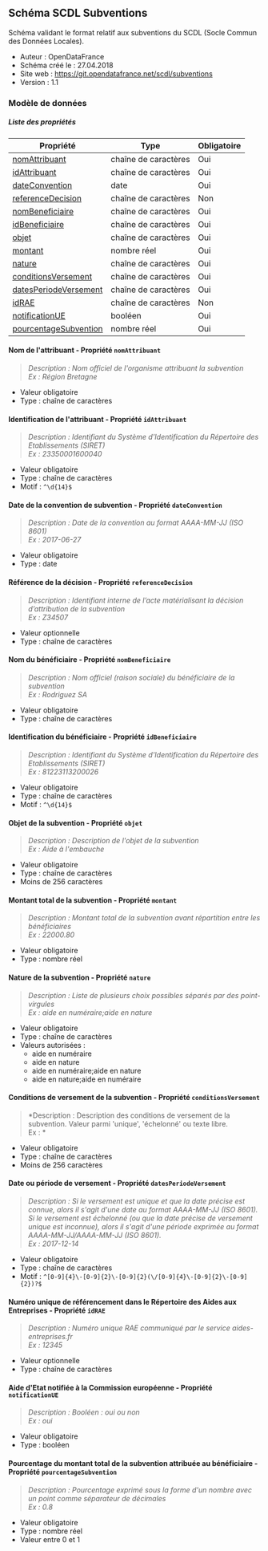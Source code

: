 <MenuSchema />

## Schéma SCDL Subventions

Schéma validant le format relatif aux subventions du SCDL (Socle Commun des Données Locales).

- Auteur : OpenDataFrance
- Schéma créé le : 27.04.2018
- Site web : https://git.opendatafrance.net/scdl/subventions
- Version : 1.1

### Modèle de données


##### Liste des propriétés

| Propriété | Type | Obligatoire |
| -- | -- | -- |
| [nomAttribuant](#nom-de-l'attribuant-propriete-nomattribuant) | chaîne de caractères  | Oui |
| [idAttribuant](#identification-de-l'attribuant-propriete-idattribuant) | chaîne de caractères  | Oui |
| [dateConvention](#date-de-la-convention-de-subvention-propriete-dateconvention) | date  | Oui |
| [referenceDecision](#reference-de-la-decision-propriete-referencedecision) | chaîne de caractères  | Non |
| [nomBeneficiaire](#nom-du-beneficiaire-propriete-nombeneficiaire) | chaîne de caractères  | Oui |
| [idBeneficiaire](#identification-du-beneficiaire-propriete-idbeneficiaire) | chaîne de caractères  | Oui |
| [objet](#objet-de-la-subvention-propriete-objet) | chaîne de caractères  | Oui |
| [montant](#montant-total-de-la-subvention-propriete-montant) | nombre réel  | Oui |
| [nature](#nature-de-la-subvention-propriete-nature) | chaîne de caractères  | Oui |
| [conditionsVersement](#conditions-de-versement-de-la-subvention-propriete-conditionsversement) | chaîne de caractères  | Oui |
| [datesPeriodeVersement](#date-ou-periode-de-versement-propriete-datesperiodeversement) | chaîne de caractères  | Oui |
| [idRAE](#numero-unique-de-referencement-dans-le-repertoire-des-aides-aux-entreprises-propriete-idrae) | chaîne de caractères  | Non |
| [notificationUE](#aide-d'etat-notifiee-a-la-commission-europeenne-propriete-notificationue) | booléen  | Oui |
| [pourcentageSubvention](#pourcentage-du-montant-total-de-la-subvention-attribuee-au-beneficiaire-propriete-pourcentagesubvention) | nombre réel  | Oui |

#### Nom de l'attribuant - Propriété `nomAttribuant`

> *Description : Nom officiel de l'organisme attribuant la subvention<br/>Ex : Région Bretagne*
- Valeur obligatoire
- Type : chaîne de caractères

#### Identification de l'attribuant - Propriété `idAttribuant`

> *Description : Identifiant du Système d'Identification du Répertoire des Etablissements (SIRET)<br/>Ex : 23350001600040*
- Valeur obligatoire
- Type : chaîne de caractères
- Motif : `^\d{14}$`

#### Date de la convention de subvention - Propriété `dateConvention`

> *Description : Date de la convention au format AAAA-MM-JJ (ISO 8601)<br/>Ex : 2017-06-27*
- Valeur obligatoire
- Type : date

#### Référence de la décision - Propriété `referenceDecision`

> *Description : Identifiant interne de l’acte matérialisant la décision d’attribution de la subvention<br/>Ex : Z34507*
- Valeur optionnelle
- Type : chaîne de caractères

#### Nom du bénéficiaire - Propriété `nomBeneficiaire`

> *Description : Nom officiel (raison sociale) du bénéficiaire de la subvention<br/>Ex : Rodriguez SA*
- Valeur obligatoire
- Type : chaîne de caractères

#### Identification du bénéficiaire - Propriété `idBeneficiaire`

> *Description : Identifiant du Système d'Identification du Répertoire des Etablissements (SIRET)<br/>Ex : 81223113200026*
- Valeur obligatoire
- Type : chaîne de caractères
- Motif : `^\d{14}$`

#### Objet de la subvention - Propriété `objet`

> *Description : Description de l'objet de la subvention<br/>Ex : Aide à l'embauche*
- Valeur obligatoire
- Type : chaîne de caractères
- Moins de 256 caractères

#### Montant total de la subvention - Propriété `montant`

> *Description : Montant total de la subvention avant répartition entre les bénéficiaires<br/>Ex : 22000.80*
- Valeur obligatoire
- Type : nombre réel

#### Nature de la subvention - Propriété `nature`

> *Description : Liste de plusieurs choix possibles séparés par des point-virgules<br/>Ex : aide en numéraire;aide en nature*
- Valeur obligatoire
- Type : chaîne de caractères
- Valeurs autorisées : 
    - aide en numéraire
    - aide en nature
    - aide en numéraire;aide en nature
    - aide en nature;aide en numéraire

#### Conditions de versement de la subvention - Propriété `conditionsVersement`

> *Description : Description des conditions de versement de la subvention. Valeur parmi 'unique', 'échelonné' ou texte libre.<br/>Ex : *
- Valeur obligatoire
- Type : chaîne de caractères
- Moins de 256 caractères

#### Date ou période de versement - Propriété `datesPeriodeVersement`

> *Description : Si le versement est unique et que la date précise est connue, alors il s'agit d'une date au format AAAA-MM-JJ (ISO 8601). Si le versement est échelonné (ou que la date précise de versement unique est inconnue), alors il s'agit d'une période exprimée au format AAAA-MM-JJ/AAAA-MM-JJ (ISO 8601).<br/>Ex : 2017-12-14*
- Valeur obligatoire
- Type : chaîne de caractères
- Motif : `^[0-9]{4}\-[0-9]{2}\-[0-9]{2}(\/[0-9]{4}\-[0-9]{2}\-[0-9]{2})?$`

#### Numéro unique de référencement dans le Répertoire des Aides aux Entreprises - Propriété `idRAE`

> *Description : Numéro unique RAE communiqué par le service aides-entreprises.fr<br/>Ex : 12345*
- Valeur optionnelle
- Type : chaîne de caractères

#### Aide d'Etat notifiée à la Commission européenne - Propriété `notificationUE`

> *Description : Booléen : oui ou non<br/>Ex : oui*
- Valeur obligatoire
- Type : booléen

#### Pourcentage du montant total de la subvention attribuée au bénéficiaire - Propriété `pourcentageSubvention`

> *Description : Pourcentage exprimé sous la forme d'un nombre avec un point comme séparateur de décimales<br/>Ex : 0.8*
- Valeur obligatoire
- Type : nombre réel
- Valeur entre 0 et 1